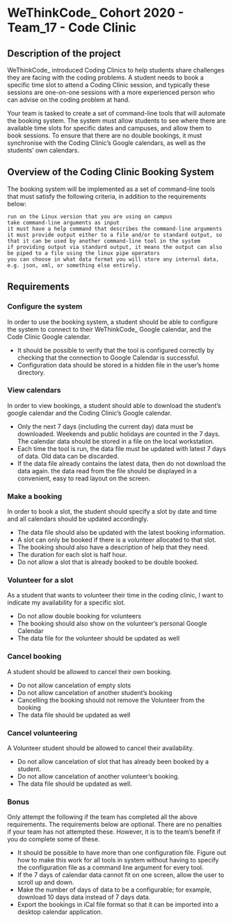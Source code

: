 # WeThinkCode_ Cohort 2020 - Team_17 - Code Clinic

## Description of the project

WeThinkCode_ introduced Coding Clinics to help students share challenges they are facing with the coding problems. A student needs to book a specific time slot to attend a Coding Clinic session, and typically these sessions are one-on-one sessions with a more experienced person who can advise on the coding problem at hand.

Your team is tasked to create a set of command-line tools that will automate the booking system. The system must allow students to see where there are available time slots for specific dates and campuses, and allow them to book sessions. To ensure that there are no double bookings, it must synchronise with the Coding Clinic’s Google calendars, as well as the students’ own calendars.

## Overview of the Coding Clinic Booking System

The booking system will be implemented as a set of command-line tools that must satisfy the following criteria, in addition to the requirements below:

    run on the Linux version that you are using on campus
    take command-line arguments as input
    it must have a help command that describes the command-line arguments
    it must provide output either to a file and/or to standard output, so that it can be used by another command-line tool in the system
    if providing output via standard output, it means the output can also be piped to a file using the linux pipe operators
    you can choose in what data format you will store any internal data, e.g. json, xml, or something else entirely.

## Requirements

### Configure the system

In order to use the booking system, a student should be able to configure the system to connect to their WeThinkCode_ Google calendar, and the Code Clinic Google calendar.

-    It should be possible to verify that the tool is configured correctly by checking that the connection to Google Calendar is successful.
 -   Configuration data should be stored in a hidden file in the user’s home directory.

### View calendars

In order to view bookings, a student should able to download the student’s google calendar and the Coding Clinic’s Google calendar.

-    Only the next 7 days (including the current day) data must be downloaded. Weekends and public holidays are counted in the 7 days.
    The calendar data should be stored in a file on the local workstation.
-    Each time the tool is run, the data file must be updated with latest 7 days of data. Old data can be discarded.
-    If the data file already contains the latest data, then do not download the data again.
    the data read from the file should be displayed in a convenient, easy to read layout on the screen.

### Make a booking

In order to book a slot, the student should specify a slot by date and time and all calendars should be updated accordingly.

 -   The data file should also be updated with the latest booking information.
 -   A slot can only be booked if there is a volunteer allocated to that slot.
 -   The booking should also have a description of help that they need.
 -   The duration for each slot is half hour.
 -   Do not allow a slot that is already booked to be double booked.

### Volunteer for a slot
 
As a student that wants to volunteer their time in the coding clinic, I want to indicate my availability for a specific slot.

-    Do not allow double booking for volunteers
-    The booking should also show on the volunteer’s personal Google Calendar
-    The data file for the volunteer should be updated as well

### Cancel booking

A student should be allowed to cancel their own booking.

-    Do not allow cancelation of empty slots
-    Do not allow cancelation of another student’s booking
-    Cancelling the booking should not remove the Volunteer from the booking
-    The data file should be updated as well

### Cancel volunteering

A Volunteer student should be allowed to cancel their availability.

-    Do not allow cancelation of slot that has already been booked by a student.
-    Do not allow cancelation of another volunteer’s booking.
-    The data file should be updated as well.

### Bonus

Only attempt the following if the team has completed all the above requirements. The requirements below are optional. There are no penalties if your team has not attempted these. However, it is to the team’s benefit if you do complete some of these.

-    It should be possible to have more than one configuration file. Figure out how to make this work for all tools in system without having to specify the configuration file as a command line argument for every tool.
 -   If the 7 days of calendar data cannot fit on one screen, allow the user to scroll up and down.
 -  Make the number of days of data to be a configurable; for example, download 10 days data instead of 7 days data.
 -   Export the bookings in iCal file format so that it can be imported into a desktop calendar application.
